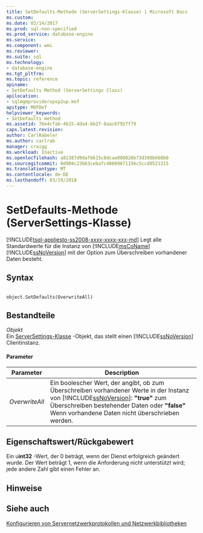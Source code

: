 ```yaml
---
title: SetDefaults-Methode (ServerSettings-Klasse) | Microsoft Docs
ms.custom: 
ms.date: 03/14/2017
ms.prod: sql-non-specified
ms.prod_service: database-engine
ms.service: 
ms.component: wmi
ms.reviewer: 
ms.suite: sql
ms.technology:
- database-engine
ms.tgt_pltfrm: 
ms.topic: reference
apiname:
- SetDefaults Method (ServerSettings Class)
apilocation:
- sqlmgmproviderxpsp2up.mof
apitype: MOFDef
helpviewer_keywords:
- SetDefaults method
ms.assetid: 76e4cfab-4b15-4da4-bb2f-8aac6f927f79
caps.latest.revision: 
author: CarlRabeler
ms.author: carlrab
manager: craigg
ms.workload: Inactive
ms.openlocfilehash: a82387d9dafb615c8dcae008026b73d398b660b0
ms.sourcegitcommit: 0d904c23663cebafc48609671156c5ccd8521315
ms.translationtype: MT
ms.contentlocale: de-DE
ms.lasthandoff: 03/19/2018
---
```

# <a name="setdefaults-method-serversettings-class"></a>SetDefaults-Methode (ServerSettings-Klasse)
[!INCLUDE[tsql-appliesto-ss2008-xxxx-xxxx-xxx-md](../../../includes/tsql-appliesto-ss2008-xxxx-xxxx-xxx-md.md)]
  Legt alle Standardwerte für die Instanz von [!INCLUDE[msCoName](../../../includes/msconame-md.md)] [!INCLUDE[ssNoVersion](../../../includes/ssnoversion-md.md)] mit der Option zum Überschreiben vorhandener Daten besteht.  
  
## <a name="syntax"></a>Syntax  
  
```  
  
object.SetDefaults(OverwriteAll)  
```  
  
## <a name="parts"></a>Bestandteile  
 *Objekt*  
 Ein [ServerSettings-Klasse](../../../relational-databases/wmi-provider-configuration-classes/serversettings-class/serversettings-class.md) -Objekt, das stellt einen [!INCLUDE[ssNoVersion](../../../includes/ssnoversion-md.md)] Clientinstanz.  
  
#### <a name="parameters"></a>Parameter  
  
|Parameter|Description|  
|---------------|-----------------|  
|*OverwriteAll*|Ein boolescher Wert, der angibt, ob zum Überschreiben vorhandener Werte in der Instanz von [!INCLUDE[ssNoVersion](../../../includes/ssnoversion-md.md)]: **"true"** zum Überschreiben bestehender Daten oder **"false"** Wenn vorhandene Daten nicht überschrieben werden.|  
  
## <a name="property-valuereturn-value"></a>Eigenschaftswert/Rückgabewert  
 Ein u**int32** -Wert, der 0 beträgt, wenn der Dienst erfolgreich geändert wurde. Der Wert beträgt 1, wenn die Anforderung nicht unterstützt wird; jede andere Zahl gibt einen Fehler an.  
  
## <a name="remarks"></a>Hinweise  
  
## <a name="see-also"></a>Siehe auch  
 [Konfigurieren von Servernetzwerkprotokollen und Netzwerkbibliotheken](http://msdn.microsoft.com/library/ms177485\(v=sql.100\).aspx)  
  
  
